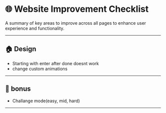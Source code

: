# 🌐 Website Improvement Checklist

A summary of key areas to improve across all pages to enhance user experience and functionality.

---

## 🏠 Design

- Starting with enter after done doesnt work
- change custom animations

---

## 🎁 bonus

- Challange mode(easy, mid, hard)

---
